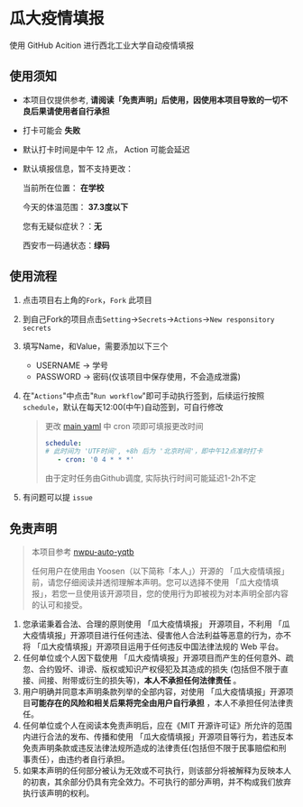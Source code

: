 # 瓜大疫情填报
使用 GitHub Acition 进行西北工业大学自动疫情填报

## 使用须知

- 本项目仅提供参考, **请阅读「免责声明」后使用，因使用本项目导致的一切不良后果请使用者自行承担**

- 打卡可能会 **失败**

- 默认打卡时间是中午 12 点， Action 可能会延迟

- 默认填报信息，暂不支持更改：

  当前所在位置：   **在学校**

  今天的体温范围： **37.3度以下**

  您有无疑似症状？：**无**

  西安市一码通状态：**绿码**

## 使用流程

1. 点击项目右上角的`Fork`，`Fork` 此项目

2. 到自己Fork的项目点击`Setting`->`Secrets`->`Actions`->`New responsitory secrets`

3. 填写Name，和Value，需要添加以下三个
   - USERNAME -> 学号
   - PASSWORD -> 密码(仅该项目中保存使用，不会造成泄露)

4. 在"`Actions`"中点击"`Run workflow`"即可手动执行签到，后续运行按照`schedule`，默认在每天12:00(中午)自动签到，可自行修改

   > 更改 [main yaml](.github/workflows/main.yml) 中 cron 项即可填报更改时间
   >
   > ``` yaml
   > schedule:
   > # 此时间为 'UTF时间', +8h 后为 '北京时间'，即中午12点准时打卡
   >    - cron: '0 4 * * *' 
   > ```
   > 由于定时任务由Github调度, 实际执行时间可能延迟1-2h不定

5. 有问题可以提 `issue`



## 免责声明

> 本项目参考 [nwpu-auto-yqtb](https://github.com/2ndelement/nwpu-auto-yqtb)
>
> 任何用户在使用由 Yoosen（以下简称「本人」）开源的 「瓜大疫情填报」 前，请您仔细阅读并透彻理解本声明。您可以选择不使用 「瓜大疫情填报」，若您一旦使用该开源项目，您的使用行为即被视为对本声明全部内容的认可和接受。

1. 您承诺秉着合法、合理的原则使用 「瓜大疫情填报」 开源项目，不利用 「瓜大疫情填报」开源项目进行任何违法、侵害他人合法利益等恶意的行为，亦不将 「瓜大疫情填报」开源项目运用于任何违反中国法律法规的 Web 平台。
2. 任何单位或个人因下载使用 「瓜大疫情填报」开源项目而产生的任何意外、疏忽、合约毁坏、诽谤、版权或知识产权侵犯及其造成的损失 (包括但不限于直接、间接、附带或衍生的损失等)，**本人不承担任何法律责任** 。
3. 用户明确并同意本声明条款列举的全部内容，对使用 「瓜大疫情填报」开源项目**可能存在的风险和相关后果将完全由用户自行承担** ，本人不承担任何法律责任。
4. 任何单位或个人在阅读本免责声明后，应在《MIT 开源许可证》所允许的范围内进行合法的发布、传播和使用 「瓜大疫情填报」开源项目等行为，若违反本免责声明条款或违反法律法规所造成的法律责任(包括但不限于民事赔偿和刑事责任），由违约者自行承担。
5. 如果本声明的任何部分被认为无效或不可执行，则该部分将被解释为反映本人的初衷，其余部分仍具有完全效力。不可执行的部分声明，并不构成我们放弃执行该声明的权利。